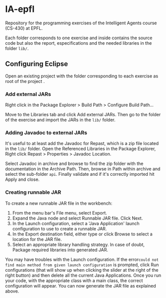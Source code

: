 # IA-epfl
Repository for the programming exercises of the Intelligent Agents course (CS-430) at EPFL.

Each folder corresponds to one exercise and inside contains the source code but also the report, especifications and the needed libraries in the folder `lib/`.

## Configuring Eclipse

Open an existing project with the folder corresponding to each exercise as root of the project .

### Add external JARs

Right click in the Package Explorer > Build Path > Configure Build Path...

Move to the Libraries tab and click Add external JARs. Then go to the folder of the exercise and import the JARs in the `lib/` folder.

### Adding Javadoc to external JARs

It's useful to at least add the Javadoc for Repast, which is a zip file located in the `lib/` folder. Open the Referenced Libraries in the Package Explorer, Right click Repast > Properties > Javadoc Location.

Select Javadoc in archive and browse to find the zip folder with the documentation in the Archive Path. Then, browse in Path within archive and select the sub-folder `api`. Finally validate and if it's correctly imported hit Apply and close.

### Creating runnable JAR
To create a new runnable JAR file in the workbench:

1. From the menu bar's File menu, select Export.
2. Expand the Java node and select Runnable JAR file. Click Next.
3. In the Launch configuration, select a 'Java Application' launch configuration to use to create a runnable JAR.
4. In the Export destination field, either type or click Browse to select a location for the JAR file.
5. Select an appropriate library handling strategy. In case of doubt, Package required libraries into generated JAR.

You may have troubles with the Launch configuration. If the error`could not find main method from given launch configuration` is prompted, click Run configurations (that will show up when clicking the slider at the right of the right button) and then delete all the current Java Applications. Once you run your code, with the appropriate class with a main class, the correct configuration will appear. You can now generate the JAR file as explained above.
